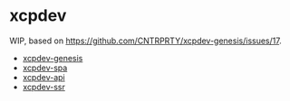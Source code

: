 # xcpdev

WIP, based on https://github.com/CNTRPRTY/xcpdev-genesis/issues/17.

- [xcpdev-genesis](https://github.com/CNTRPRTY/xcpdev-genesis)
- [xcpdev-spa](https://github.com/CNTRPRTY/xcpdev-spa)
- [xcpdev-api](https://github.com/CNTRPRTY/xcpdev-api)
- [xcpdev-ssr](https://github.com/CNTRPRTY/xcpdev-ssr)
